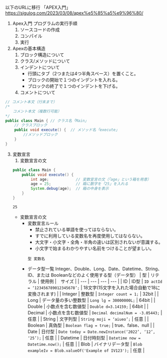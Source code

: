 以下のURLに移行
「APEX入門」
https://sigulog.com/2023/03/08/apex%e5%85%a5%e9%96%80/


1. Apex入門
    プログラムの実行手順
    1. ソースコードの作成
    2. コンパイル
    3. 実行
2. Apexの基本構造
    1. ブロック構造について
    2. クラス/メソッドについて
    4. インデントについて
        - 行頭にタブ（2つまたは4つ半角スペース）を置くこと。
        - ブロックの開始で１つのインデントを入れる。
        - ブロックの終了で１つのインデントを下げる。
    5. コメントについて
```Main.java
// コメント本文（行末まで）
/* 
　　コメント本文（複数行可能）
*/
public class Main { // クラス名「Main」 
    // クラスブロック
    public void execute() {  // メソッド名「execute」
        //メソッドブロック
    }
}
```
3. 変数宣言
    1. 変数宣言の文
    ```java:Main.java
    public class Main {
        public void execute() {
            int age;            // 変数宣言の文（「age」という箱を用意）
            age = 25;           // 箱に数字を「25」を入れる
            System.debug(age);  // 箱の中身を表示
        }
    }
    ```
    ```text:実行結果
    25
    ```
    - 変数宣言の文
        - 変数宣言ルール
            - 禁止されている単語を使ってはならない。
            - すでに利用している変数名を再度使用してはならない。
            - 大文字・小文字・全角・半角の違いは区別されないが意識する。
            - 小文字で始まるわかりやすい名前をつけることが望ましい。
            ```
            型 変数名
            ```
        - データ型一覧
        Integer、Double、Long、Date、Datetime、String、ID、または Booleanなどのよく使用する型（データ型）
        | 型 | リテラル | 使用例 |　サイズ | 
        | --- | --- | --- | --- |
        | ID | ID型 | ```ID actId = ‘123456789012345678’;``` | 18文字(15文字を入れた場合自動で18に変換されます) |
        | Integer | 整数型 | ```Integer count = 1;``` | 32bit | 
        | Long | データ量の多い整数型 | ```Long lg = 30000000L;``` | 64bit |
        | Double | 小数点を含む数値型 | ```Double d=3.14159;``` | 64bit |
        | Decimal | 小数点を含む数値型 | ```Decimal decimalNum = -3.05443;``` | 任意 |
        | String | 文字列型 | ```String moji = ‘aiueo’;``` | 任意 |
        | Boolean | 真偽型 | ```Boolean flag = true;``` | true、false、null |
        | Date | 日付型 | ```Date today = Date.newInstance(‘2022’, ‘12’, ‘25’);``` | 任意 |
        | Datetime | 日付時刻型 | ```Datetime now = Datetime.now();``` | 任意 |
        | Blob | バイナリデータ型 | ```Blob exampleIv = Blob.valueOf('Example of IV123');``` | 任意 |

